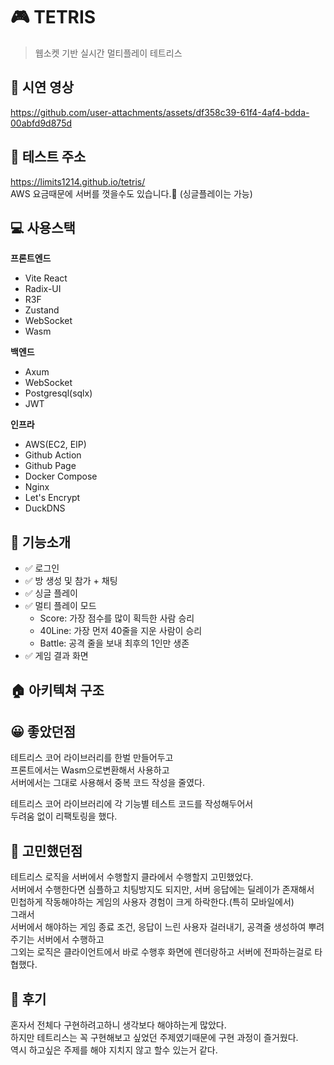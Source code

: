 # 🎮 TETRIS 
> 웹소켓 기반 실시간 멀티플레이 테트리스 


## 🎥 시연 영상

https://github.com/user-attachments/assets/df358c39-61f4-4af4-bdda-00abfd9d875d


## 🤸 테스트 주소
https://limits1214.github.io/tetris/  
AWS 요금때문에 서버를 껏을수도 있습니다.🥲 (싱글플레이는 가능)

## 💻 사용스택
**프론트엔드**
- Vite React
- Radix-UI
- R3F
- Zustand
- WebSocket
- Wasm

**백엔드**
- Axum
- WebSocket
- Postgresql(sqlx)
- JWT

**인프라**
- AWS(EC2, EIP)
- Github Action
- Github Page
- Docker Compose
- Nginx
- Let's Encrypt
- DuckDNS


## 🔌 기능소개
- ✅ 로그인
- ✅ 방 생성 및 참가 + 채팅
- ✅ 싱글 플레이
- ✅ 멀티 플레이 모드
  - Score: 가장 점수를 많이 획득한 사람 승리
  - 40Line: 가장 먼저 40줄을 지운 사람이 승리
  - Battle: 공격 줄을 보내 최후의 1인만 생존
- ✅ 게임 결과 화면

## 🏠 아키텍쳐 구조

## 😀 좋았던점
테트리스 코어 라이브러리를 한벌 만들어두고  
프론트에서는 Wasm으로변환해서 사용하고  
서버에서는 그대로 사용해서 중복 코드 작성을 줄였다.  
  
테트리스 코어 라이브러리에 각 기능별 테스트 코드를 작성해두어서  
두려움 없이 리팩토링을 했다.  



## 🤔 고민했던점
테트리스 로직을 서버에서 수행할지 클라에서 수행할지 고민했었다.  
서버에서 수행한다면 심플하고 치팅방지도 되지만, 서버 응답에는 딜레이가 존재해서  
민첩하게 작동해야하는 게임의 사용자 경험이 크게 하락한다.(특히 모바일에서)  
그래서   
서버에서 해야하는 게임 종료 조건, 응답이 느린 사용자 걸러내기, 공격줄 생성하여 뿌려주기는   서버에서 수행하고  
그외는 로직은 클라이언트에서 바로 수행후 화면에 렌더랑하고 서버에 전파하는걸로 타협했다.  


## 🤛 후기
혼자서 전체다 구현하려고하니 생각보다 해야하는게 많았다.  
하지만 테트리스는 꼭 구현해보고 싶었던 주제였기때문에 구현 과정이 즐거웠다.  
역시 하고싶은 주제를 해야 지치지 않고 할수 있는거 같다.  


